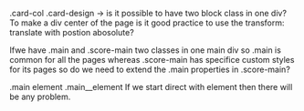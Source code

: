 .card-col .card-design -> is it possible to have two block class in one div?
To make a div center of the page is it good practice to use the transform: translate with postion abosolute?

Ifwe have .main and .score-main two classes in one main div so .main is common for all the pages whereas .score-main has specifice custom styles for its pages so do we need to extend the .main properties in .score-main?

.main 
    element .main__element
If we start direct with element then there will be any problem.
